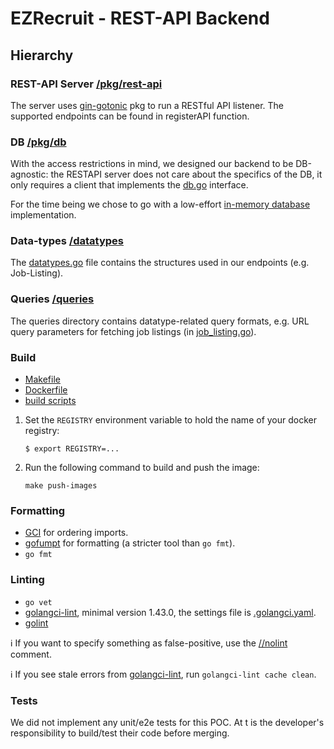 [comment]:  # ( Copyright Contributors to the Open Cluster Management project )

# EZRecruit - REST-API Backend

## Hierarchy

### REST-API Server [/pkg/rest-api](pkg/rest-api/server.go)
The server uses [gin-gotonic](github.com/gin-gonic) pkg to run a RESTful API listener. 
The supported endpoints can be found in registerAPI function.

### DB [/pkg/db](pkg/db/db.go)
With the access restrictions in mind, we designed our backend to be DB-agnostic: the RESTAPI server does not care 
about the specifics of the DB, it only requires a client that implements the [db.go](pkg/db/db.go) interface.

For the time being we chose to go with a low-effort [in-memory database](pkg/db/in-memory/in_memory_db.go) 
implementation.

### Data-types [/datatypes](datatypes/datatypes.go)
The [datatypes.go](datatypes/datatypes.go) file contains the structures used in our endpoints (e.g. Job-Listing).

### Queries [/queries](queries)
The queries directory contains datatype-related query formats, e.g. URL query parameters for fetching job listings 
(in [job_listing.go](queries/job_listing.go)).

### Build

* [Makefile](Makefile)
* [Dockerfile](build/Dockerfile)
* [build scripts](build/scripts)

1.  Set the `REGISTRY` environment variable to hold the name of your docker registry:
    ```
    $ export REGISTRY=...
    ```

1.  Run the following command to build and push the image:
    ```
    make push-images
    ```
    
### Formatting

* [GCI](https://github.com/daixiang0/gci) for ordering imports.
* [gofumpt](https://github.com/mvdan/gofumpt) for formatting (a stricter tool than `go fmt`).
* `go fmt`

### Linting

* `go vet`
* [golangci-lint](https://github.com/golangci/golangci-lint), minimal version 1.43.0, the settings file is [.golangci.yaml](https://github.com/open-cluster-management/hub-of-hubs-spec-sync/blob/main/.golangci.yaml).
* [golint](https://github.com/golang/lint)

ℹ️ If you want to specify something as false-positive, use the [//nolint](https://golangci-lint.run/usage/false-positives/) comment.

ℹ️ If you see stale errors from [golangci-lint](https://github.com/golangci/golangci-lint), run `golangci-lint cache clean`.

### Tests

We did not implement any unit/e2e tests for this POC. 
At t is the developer's responsibility to build/test their code before merging.